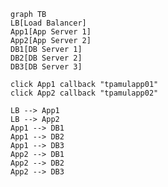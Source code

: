 ```mermaid
graph TB
LB[Load Balancer]
App1[App Server 1]
App2[App Server 2]
DB1[DB Server 1]
DB2[DB Server 2]
DB3[DB Server 3]

click App1 callback "tpamulapp01"
click App2 callback "tpamulapp02"

LB --> App1
LB --> App2
App1 --> DB1
App1 --> DB2
App1 --> DB3
App2 --> DB1
App2 --> DB2
App2 --> DB3
```
<!--stackedit_data:
eyJoaXN0b3J5IjpbMjEzNzUwNzkzOCwtMjg1OTI4NjU2LDcyNT
k3NzEyOF19
-->